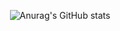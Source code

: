 <div align="center">   


![Anurag's GitHub stats](https://github-readme-stats.vercel.app/api?username=jwor12427&show_icons=true&theme=dracula)  


</div>
